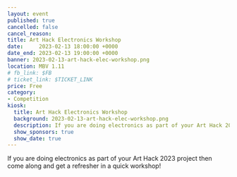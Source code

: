 ```yaml
---
layout: event
published: true
cancelled: false
cancel_reason:
title: Art Hack Electronics Workshop
date:     2023-02-13 18:00:00 +0000
date_end: 2023-02-13 19:00:00 +0000
banner: 2023-02-13-art-hack-elec-workshop.png
location: MBV 1.11
# fb_link: $FB
# ticket_link: $TICKET_LINK
price: Free
category:
- Competition
kiosk:
  title: Art Hack Electronics Workshop
  background: 2023-02-13-art-hack-elec-workshop.png
  description: If you are doing electronics as part of your Art Hack 2023 project then come along and get a refresher in a quick workshop!
  show_sponsors: true
  show_date: true
---
```


If you are doing electronics as part of your Art Hack 2023 project then come along and get a refresher in a quick workshop!